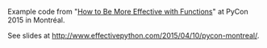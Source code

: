 Example code from "[How to Be More Effective with Functions](https://us.pycon.org/2015/schedule/presentation/397/)" at PyCon 2015 in Montréal.

See slides at <http://www.effectivepython.com/2015/04/10/pycon-montreal/>.
